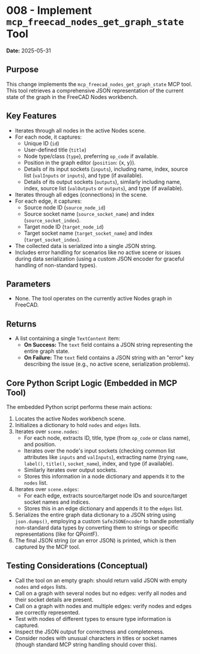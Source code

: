 # 008 - Implement `mcp_freecad_nodes_get_graph_state` Tool

**Date:** 2025-05-31

## Purpose

This change implements the `mcp_freecad_nodes_get_graph_state` MCP tool. This tool retrieves a comprehensive JSON representation of the current state of the graph in the FreeCAD Nodes workbench.

## Key Features

-   Iterates through all nodes in the active Nodes scene.
-   For each node, it captures:
    -   Unique ID (`id`)
    -   User-defined title (`title`)
    -   Node type/class (`type`), preferring `op_code` if available.
    -   Position in the graph editor (`position`: {x, y}).
    -   Details of its input sockets (`inputs`), including name, index, source list (`valInputs` or `inputs`), and type (if available).
    -   Details of its output sockets (`outputs`), similarly including name, index, source list (`valOutputs` or `outputs`), and type (if available).
-   Iterates through all edges (connections) in the scene.
-   For each edge, it captures:
    -   Source node ID (`source_node_id`)
    -   Source socket name (`source_socket_name`) and index (`source_socket_index`).
    -   Target node ID (`target_node_id`)
    -   Target socket name (`target_socket_name`) and index (`target_socket_index`).
-   The collected data is serialized into a single JSON string.
-   Includes error handling for scenarios like no active scene or issues during data serialization (using a custom JSON encoder for graceful handling of non-standard types).

## Parameters

-   None. The tool operates on the currently active Nodes graph in FreeCAD.

## Returns

-   A list containing a single `TextContent` item:
    -   **On Success:** The `text` field contains a JSON string representing the entire graph state.
    -   **On Failure:** The `text` field contains a JSON string with an "error" key describing the issue (e.g., no active scene, serialization problems).

## Core Python Script Logic (Embedded in MCP Tool)

The embedded Python script performs these main actions:
1.  Locates the active Nodes workbench scene.
2.  Initializes a dictionary to hold `nodes` and `edges` lists.
3.  Iterates over `scene.nodes`:
    -   For each node, extracts ID, title, type (from `op_code` or class name), and position.
    -   Iterates over the node's input sockets (checking common list attributes like `inputs` and `valInputs`), extracting name (trying `name`, `label()`, `title()`, `socket_name`), index, and type (if available).
    -   Similarly iterates over output sockets.
    -   Stores this information in a node dictionary and appends it to the `nodes` list.
4.  Iterates over `scene.edges`:
    -   For each edge, extracts source/target node IDs and source/target socket names and indices.
    -   Stores this in an edge dictionary and appends it to the `edges` list.
5.  Serializes the entire graph data dictionary to a JSON string using `json.dumps()`, employing a custom `SafeJSONEncoder` to handle potentially non-standard data types by converting them to strings or specific representations (like for QPointF).
6.  The final JSON string (or an error JSON) is printed, which is then captured by the MCP tool.

## Testing Considerations (Conceptual)

-   Call the tool on an empty graph: should return valid JSON with empty `nodes` and `edges` lists.
-   Call on a graph with several nodes but no edges: verify all nodes and their socket details are present.
-   Call on a graph with nodes and multiple edges: verify nodes and edges are correctly represented.
-   Test with nodes of different types to ensure type information is captured.
-   Inspect the JSON output for correctness and completeness.
-   Consider nodes with unusual characters in titles or socket names (though standard MCP string handling should cover this).

